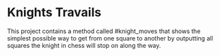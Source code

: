 # Knights Travails

This project contains a method called #knight_moves that shows the simplest possible way to get from one square to another by outputting all squares the knight in chess will stop on along the way.
